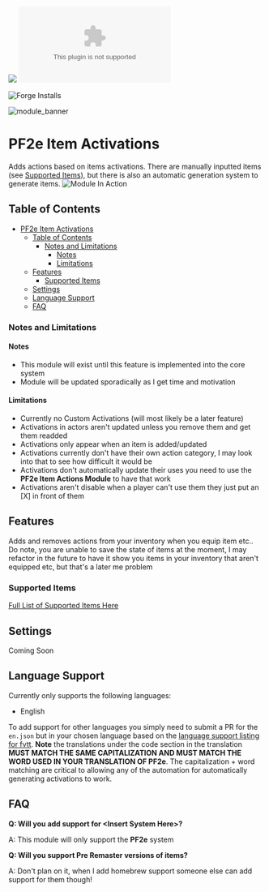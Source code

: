 ![](https://img.shields.io/badge/Foundry-v11-informational)
![Latest Release Download Count](https://img.shields.io/github/downloads/ChasarooniZ/pf2e-item-activations/latest/module.zip)

<!--- Forge Bazaar Install % Badge -->
<!--- replace <your-module-name> with the `name` in your manifest -->
![Forge Installs](https://img.shields.io/badge/dynamic/json?label=Forge%20Installs&query=package.installs&suffix=%25&url=https%3A%2F%2Fforge-vtt.com%2Fapi%2Fbazaar%2Fpackage%2Fpf2e-item-activations&colorB=4aa94a)


![module_banner](https://github.com/ChasarooniZ/pf2e-usage-updater/assets/79132112/3b2a4f8c-7ba1-4647-b073-d8ecac9d93a6)

# PF2e Item Activations
Adds actions based on items activations. There are manually inputted items (see [Supported Items](#supported-items)), but there is also an automatic generation system to generate items.
![Module In Action](https://media.discordapp.net/attachments/880969157846392842/1216869819153121280/ItemActivationsInAction.gif?ex=6601f555&is=65ef8055&hm=bc150d7c0c52030df17ca34faba7bb19ac42fb270aeddb694cf26030af45ba90&=)
## Table of Contents
- [PF2e Item Activations](#pf2e-item-activations)
  - [Table of Contents](#table-of-contents)
    - [Notes and Limitations](#notes-and-limitations)
      - [Notes](#notes)
      - [Limitations](#limitations)
  - [Features](#features)
    - [Supported Items](#supported-items)
  - [Settings](#settings)
  - [Language Support](#language-support)
  - [FAQ](#faq)

### Notes and Limitations
#### Notes
- This module will exist until this feature is implemented into the core system
- Module will be updated sporadically as I get time and motivation
#### Limitations
- Currently no Custom Activations (will most likely be a later feature)
- Activations in actors aren't updated unless you remove them and get them readded
- Activations only appear when an item is added/updated
- Activations currently don't have their own action category, I may look into that to see how difficult it would be
- Activations don't automatically update their uses you need to use the **PF2e Item Actions Module** to have that work
- Activations aren't disable when a player can't use them they just put an [X] in front of them
## Features
Adds and removes actions from your inventory when you equip item etc.. Do note, you are unable to save the state of items at the moment, I may refactor in the future to have it show you items in your inventory that aren't equipped etc, but that's a later me problem
### Supported Items
[Full List of Supported Items Here](https://github.com/chasarooniZ/pf2e-item-activations/blob/main/ITEMS.md)
## Settings
Coming Soon
## Language Support
Currently only supports the following languages:
- English

To add support for other languages you simply need to submit a PR for the `en.json` but in your chosen language based on the [language support listing for fvtt](https://foundryvtt.wiki/en/languages).
**Note** the translations under the code section in the translation __MUST MATCH THE SAME CAPITALIZATION AND MUST MATCH THE WORD USED IN YOUR TRANSLATION OF PF2e__. The capitalization + word matching are critical to allowing any of the automation for automatically generating activations to work.

## FAQ
**Q: Will you add support for \<Insert System Here\>?**

A: This module will only support the **PF2e** system

**Q: Will you support Pre Remaster versions of items?**

A: Don't plan on it, when I add homebrew support someone else can add support for them though!
